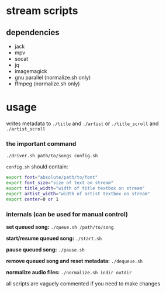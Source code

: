 # stream scripts

## dependencies

* jack
* mpv
* socat
* jq
* imagemagick
* gnu parallel (normalize.sh only)
* ffmpeg (normalize.sh only)

# usage

writes metadata to `./title` and `./artist` or `./title_scroll` and `./artist_scroll`

### the important command

`./driver.sh path/to/songs config.sh`

`config.sh` should contain:
```sh
export font="absolute/path/to/font"
export font_size="size of text on stream"
export title_width="width of title textbox on stream"
export artist_width="width of artist textbox on stream"
export center=0 or 1
```

### internals (can be used for manual control)

**set queued song:** `./queue.sh /path/to/song`

**start/resume queued song:** `./start.sh`

**pause queued song:** `./pause.sh`

**remove queued song and reset metadata:** `./dequeue.sh`

**normalize audio files:** `./normalize.sh indir outdir`

all scripts are vaguely commented if you need to make changes
